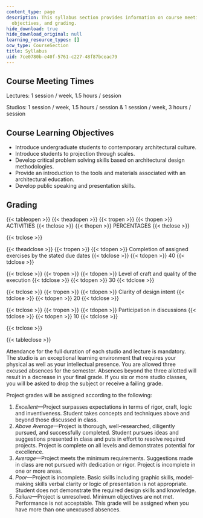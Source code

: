 ```yaml
---
content_type: page
description: This syllabus section provides information on course meeting times, learning
  objectives, and grading.
hide_download: true
hide_download_original: null
learning_resource_types: []
ocw_type: CourseSection
title: Syllabus
uid: 7ce0780b-e40f-5761-c227-48f87bceac79
---
```


Course Meeting Times
--------------------

Lectures: 1 session / week, 1.5 hours / session

Studios: 1 session / week, 1.5 hours / session & 1 session / week, 3 hours / session

Course Learning Objectives
--------------------------

*   Introduce undergraduate students to contemporary architectural culture.
*   Introduce students to projection through scales.
*   Develop critical problem solving skills based on architectural design methodologies.
*   Provide an introduction to the tools and materials associated with an architectural education.
*   Develop public speaking and presentation skills.

Grading
-------

{{< tableopen >}}
{{< theadopen >}}
{{< tropen >}}
{{< thopen >}}
ACTIVITIES
{{< thclose >}}
{{< thopen >}}
PERCENTAGES
{{< thclose >}}

{{< trclose >}}

{{< theadclose >}}
{{< tropen >}}
{{< tdopen >}}
Completion of assigned exercises by the stated due dates
{{< tdclose >}}
{{< tdopen >}}
40
{{< tdclose >}}

{{< trclose >}}
{{< tropen >}}
{{< tdopen >}}
Level of craft and quality of the execution
{{< tdclose >}}
{{< tdopen >}}
30
{{< tdclose >}}

{{< trclose >}}
{{< tropen >}}
{{< tdopen >}}
Clarity of design intent
{{< tdclose >}}
{{< tdopen >}}
20
{{< tdclose >}}

{{< trclose >}}
{{< tropen >}}
{{< tdopen >}}
Participation in discussions
{{< tdclose >}}
{{< tdopen >}}
10
{{< tdclose >}}

{{< trclose >}}

{{< tableclose >}}

Attendance for the full duration of each studio and lecture is mandatory. The studio is an exceptional learning environment that requires your physical as well as your intellectual presence. You are allowed three excused absences for the semester. Absences beyond the three allotted will result in a decrease in your final grade. If you six or more studio classes, you will be asked to drop the subject or receive a failing grade.

Project grades will be assigned according to the following:

1.  _Excellent_—Project surpasses expectations in terms of rigor, craft, logic and inventiveness. Student takes concepts and techniques above and beyond those discussed in class.
2.  _Above Average_—Project is thorough, well-researched, diligently pursued, and successfully completed. Student pursues ideas and suggestions presented in class and puts in effort to resolve required projects. Project is complete on all levels and demonstrates potential for excellence.
3.  _Average_—Project meets the minimum requirements. Suggestions made in class are not pursued with dedication or rigor. Project is incomplete in one or more areas.
4.  _Poor_—Project is incomplete. Basic skills including graphic skills, model-making skills verbal clarity or logic of presentation is not appropriate. Student does not demonstrate the required design skills and knowledge.
5.  _Failure_—Project is unresolved. Minimum objectives are not met. Performance is not acceptable. This grade will be assigned when you have more than one unexcused absences.